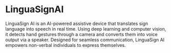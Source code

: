 # LinguaSignAI
LinguaSign AI is an AI-powered assistive device that translates sign language into speech in real time. Using deep learning and computer vision, it detects hand gestures through a camera and converts them into voice output via a speaker. Designed for seamless communication, LinguaSign AI empowers non-verbal individuals to express themselves.
